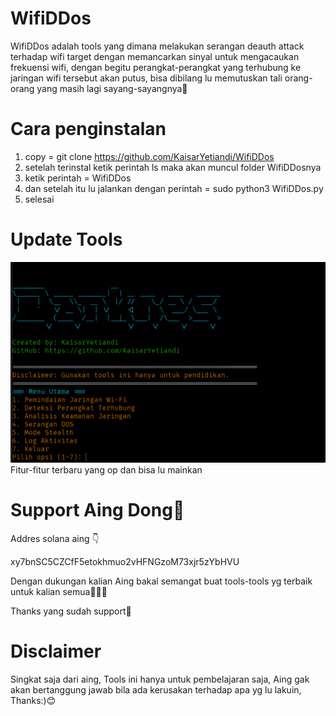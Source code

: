 # WifiDDos
WifiDDos adalah tools yang dimana melakukan serangan deauth attack terhadap wifi target dengan memancarkan sinyal untuk mengacaukan frekuensi wifi, dengan begitu perangkat-perangkat yang terhubung ke jaringan wifi tersebut akan putus, bisa dibilang lu memutuskan tali orang-orang yang masih lagi sayang-sayangnya👀

# Cara penginstalan
1. copy = git clone https://github.com/KaisarYetiandi/WifiDDos
3. setelah terinstal ketik perintah ls maka akan muncul folder WifiDDosnya
4. ketik perintah = WifiDDos
5. dan setelah itu lu jalankan dengan perintah = sudo python3 WifiDDos.py
6. selesai

# Update Tools
![alt text](https://github.com/KaisarYetiandi/WifiDDos/blob/main/UpdateWifiDDos.png?raw=true) 
Fitur-fitur terbaru yang op dan bisa lu mainkan

# Support Aing Dong🥺
Addres solana aing 👇

xy7bnSC5CZCfF5etokhmuo2vHFNGzoM73xjr5zYbHVU 

Dengan dukungan kalian Aing bakal semangat buat tools-tools yg terbaik untuk kalian semua🧑🏻‍💻

Thanks yang sudah support🥰

# Disclaimer
Singkat saja dari aing, Tools ini hanya untuk pembelajaran saja, Aing gak akan bertanggung jawab bila ada kerusakan terhadap apa yg lu lakuin,
Thanks:)😊
